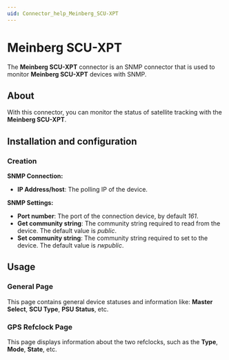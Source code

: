 ```yaml
---
uid: Connector_help_Meinberg_SCU-XPT
---
```


# Meinberg SCU-XPT

The **Meinberg SCU-XPT** connector is an SNMP connector that is used to monitor **Meinberg SCU-XPT** devices with SNMP.

## About

With this connector, you can monitor the status of satellite tracking with the **Meinberg SCU-XPT**.

## Installation and configuration

### Creation

**SNMP Connection:**

- **IP Address/host**: The polling IP of the device.

**SNMP Settings:**

- **Port number**: The port of the connection device, by default *161*.
- **Get community string**: The community string required to read from the device. The default value is *public*.
- **Set community string**: The community string required to set to the device. The default value is *rwpublic*.

## Usage

### General Page

This page contains general device statuses and information like: **Master Select**, **SCU Type**, **PSU Status**, etc.

### GPS Refclock Page

This page displays information about the two refclocks, such as the **Type**, **Mode**, **State**, etc.
